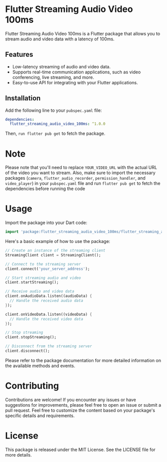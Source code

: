 # Flutter Streaming Audio Video 100ms

Flutter Streaming Audio Video 100ms is a Flutter package that allows you to stream audio and video data with a latency of 100ms.

## Features

- Low-latency streaming of audio and video data.
- Supports real-time communication applications, such as video conferencing, live streaming, and more.
- Easy-to-use API for integrating with your Flutter applications.

## Installation

Add the following line to your `pubspec.yaml` file:

```yaml
dependencies:
  flutter_streaming_audio_video_100ms: ^1.0.0
```

Then, `run flutter pub get` to fetch the package.

# Note
Please note that you'll need to replace `YOUR_VIDEO_URL` with the actual URL of the video you want to stream. Also, make sure to import the necessary packages (`camera`, `flutter_audio_recorder`, `permission_handler`, and `video_player`) in your `pubspec.yaml` file and run `flutter pub get` to fetch the dependencies before running the code

# Usage
Import the package into your Dart code:
```dart 
import 'package:flutter_streaming_audio_video_100ms/flutter_streaming_audio_video_100ms.dart';
```

Here's a basic example of how to use the package:

```dart
// Create an instance of the streaming client
StreamingClient client = StreamingClient();

// Connect to the streaming server
client.connect('your_server_address');

// Start streaming audio and video
client.startStreaming();

// Receive audio and video data
client.onAudioData.listen((audioData) {
  // Handle the received audio data
});

client.onVideoData.listen((videoData) {
  // Handle the received video data
});

// Stop streaming
client.stopStreaming();

// Disconnect from the streaming server
client.disconnect();

```


Please refer to the package documentation for more detailed information on the available methods and events.

# Contributing
Contributions are welcome! If you encounter any issues or have suggestions for improvements, please feel free to open an issue or submit a pull request.  Feel free to customize the content based on your package's specific details and requirements.


# License
This package is released under the MIT License. See the LICENSE file for more details.

